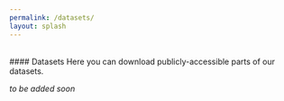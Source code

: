 ```yaml
---
permalink: /datasets/
layout: splash
---
```

<br>
#### Datasets
Here you can download publicly-accessible parts of our datasets.

_to be added soon_
